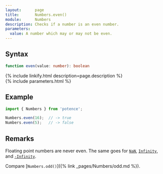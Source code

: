 ```yaml
---
layout:      page
title:       Numbers.even()
module:      Numbers
description: Checks if a number is an even number.
parameters:
  value: A number which may or may not be even.
---
```

## Syntax

```ts
function even(value: number): boolean
```

<div class="description">{% include linkify.html description=page.description %}</div>
{% include parameters.html %}

## Example

```ts
import { Numbers } from 'potence';

Numbers.even(16);  // -> true
Numbers.even(5);   // -> false
```

## Remarks

Floating point numbers are never even. The same goes for
[`NaN`](https://developer.mozilla.org/en-US/docs/Web/JavaScript/Reference/Global_Objects/Number/NaN),
[`Infinity`](https://developer.mozilla.org/en-US/docs/Web/JavaScript/Reference/Global_Objects/Number/POSITIVE_INFINITY),
and [`-Infinity`](https://developer.mozilla.org/en-US/docs/Web/JavaScript/Reference/Global_Objects/Number/NEGATIVE_INFINITY).

Compare [`Numbers.odd()`]({% link _pages/Numbers/odd.md %}).
